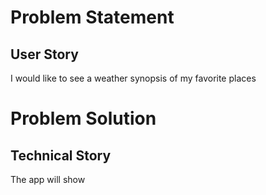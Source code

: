 # Problem Statement
## User Story
I would like to see a weather synopsis of my favorite places

# Problem Solution
## Technical Story
The app will show
